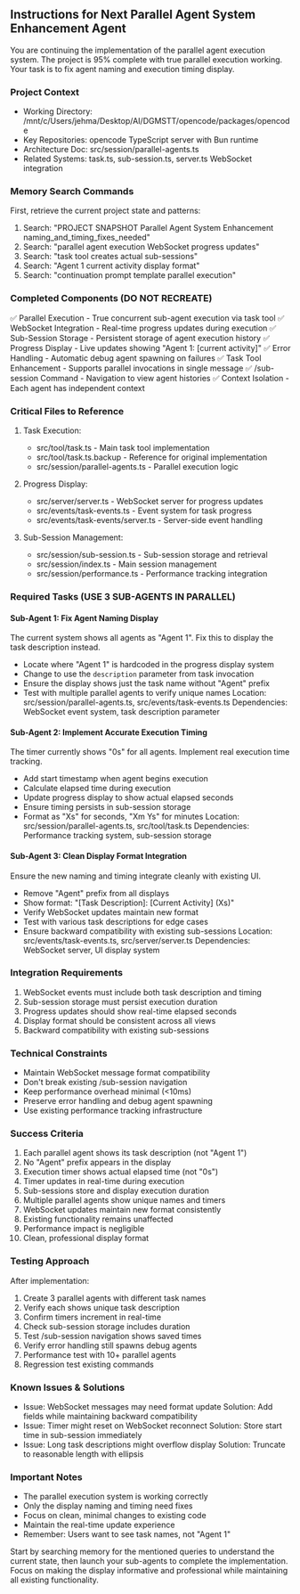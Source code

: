 ## Instructions for Next Parallel Agent System Enhancement Agent

You are continuing the implementation of the parallel agent execution system. The project is 95% complete with true parallel execution working. Your task is to fix agent naming and execution timing display.

### Project Context

- Working Directory: /mnt/c/Users/jehma/Desktop/AI/DGMSTT/opencode/packages/opencode
- Key Repositories: opencode TypeScript server with Bun runtime
- Architecture Doc: src/session/parallel-agents.ts
- Related Systems: task.ts, sub-session.ts, server.ts WebSocket integration

### Memory Search Commands

First, retrieve the current project state and patterns:

1. Search: "PROJECT SNAPSHOT Parallel Agent System Enhancement naming_and_timing_fixes_needed"
2. Search: "parallel agent execution WebSocket progress updates"
3. Search: "task tool creates actual sub-sessions"
4. Search: "Agent 1 current activity display format"
5. Search: "continuation prompt template parallel execution"

### Completed Components (DO NOT RECREATE)

✅ Parallel Execution - True concurrent sub-agent execution via task tool
✅ WebSocket Integration - Real-time progress updates during execution
✅ Sub-Session Storage - Persistent storage of agent execution history
✅ Progress Display - Live updates showing "Agent 1: [current activity]"
✅ Error Handling - Automatic debug agent spawning on failures
✅ Task Tool Enhancement - Supports parallel invocations in single message
✅ /sub-session Command - Navigation to view agent histories
✅ Context Isolation - Each agent has independent context

### Critical Files to Reference

1. Task Execution:
   - src/tool/task.ts - Main task tool implementation
   - src/tool/task.ts.backup - Reference for original implementation
   - src/session/parallel-agents.ts - Parallel execution logic
2. Progress Display:

   - src/server/server.ts - WebSocket server for progress updates
   - src/events/task-events.ts - Event system for task progress
   - src/events/task-events/server.ts - Server-side event handling

3. Sub-Session Management:
   - src/session/sub-session.ts - Sub-session storage and retrieval
   - src/session/index.ts - Main session management
   - src/session/performance.ts - Performance tracking integration

### Required Tasks (USE 3 SUB-AGENTS IN PARALLEL)

#### Sub-Agent 1: Fix Agent Naming Display

The current system shows all agents as "Agent 1". Fix this to display the task description instead.

- Locate where "Agent 1" is hardcoded in the progress display system
- Change to use the `description` parameter from task invocation
- Ensure the display shows just the task name without "Agent" prefix
- Test with multiple parallel agents to verify unique names
  Location: src/session/parallel-agents.ts, src/events/task-events.ts
  Dependencies: WebSocket event system, task description parameter

#### Sub-Agent 2: Implement Accurate Execution Timing

The timer currently shows "0s" for all agents. Implement real execution time tracking.

- Add start timestamp when agent begins execution
- Calculate elapsed time during execution
- Update progress display to show actual elapsed seconds
- Ensure timing persists in sub-session storage
- Format as "Xs" for seconds, "Xm Ys" for minutes
  Location: src/session/parallel-agents.ts, src/tool/task.ts
  Dependencies: Performance tracking system, sub-session storage

#### Sub-Agent 3: Clean Display Format Integration

Ensure the new naming and timing integrate cleanly with existing UI.

- Remove "Agent" prefix from all displays
- Show format: "[Task Description]: [Current Activity] (Xs)"
- Verify WebSocket updates maintain new format
- Test with various task descriptions for edge cases
- Ensure backward compatibility with existing sub-sessions
  Location: src/events/task-events.ts, src/server/server.ts
  Dependencies: WebSocket server, UI display system

### Integration Requirements

1. WebSocket events must include both task description and timing
2. Sub-session storage must persist execution duration
3. Progress updates should show real-time elapsed seconds
4. Display format should be consistent across all views
5. Backward compatibility with existing sub-sessions

### Technical Constraints

- Maintain WebSocket message format compatibility
- Don't break existing /sub-session navigation
- Keep performance overhead minimal (<10ms)
- Preserve error handling and debug agent spawning
- Use existing performance tracking infrastructure

### Success Criteria

1. Each parallel agent shows its task description (not "Agent 1")
2. No "Agent" prefix appears in the display
3. Execution timer shows actual elapsed time (not "0s")
4. Timer updates in real-time during execution
5. Sub-sessions store and display execution duration
6. Multiple parallel agents show unique names and timers
7. WebSocket updates maintain new format consistently
8. Existing functionality remains unaffected
9. Performance impact is negligible
10. Clean, professional display format

### Testing Approach

After implementation:

1. Create 3 parallel agents with different task names
2. Verify each shows unique task description
3. Confirm timers increment in real-time
4. Check sub-session storage includes duration
5. Test /sub-session navigation shows saved times
6. Verify error handling still spawns debug agents
7. Performance test with 10+ parallel agents
8. Regression test existing commands

### Known Issues & Solutions

- Issue: WebSocket messages may need format update
  Solution: Add fields while maintaining backward compatibility
- Issue: Timer might reset on WebSocket reconnect
  Solution: Store start time in sub-session immediately
- Issue: Long task descriptions might overflow display
  Solution: Truncate to reasonable length with ellipsis

### Important Notes

- The parallel execution system is working correctly
- Only the display naming and timing need fixes
- Focus on clean, minimal changes to existing code
- Maintain the real-time update experience
- Remember: Users want to see task names, not "Agent 1"

Start by searching memory for the mentioned queries to understand the current state, then launch your sub-agents to complete the implementation. Focus on making the display informative and professional while maintaining all existing functionality.
